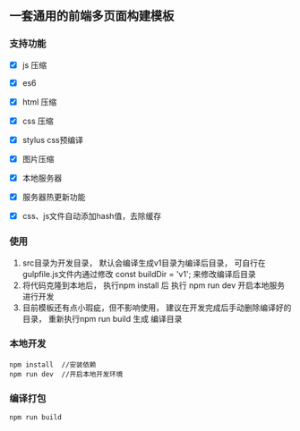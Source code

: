 ## 一套通用的前端多页面构建模板

### 支持功能

- [x] js 压缩
- [x] es6
- [x] html 压缩
- [x] css 压缩
- [x] stylus css预编译
- [x] 图片压缩
- [x] 本地服务器
- [x] 服务器热更新功能
- [x] css、js文件自动添加hash值，去除缓存


### 使用

1. src目录为开发目录， 默认会编译生成v1目录为编译后目录， 可自行在gulpfile.js文件内通过修改 const buildDir = 'v1'; 来修改编译后目录
2. 将代码克隆到本地后， 执行npm install 后 执行 npm run dev 开启本地服务进行开发
3. 目前模板还有点小瑕疵，但不影响使用， 建议在开发完成后手动删除编译好的目录， 重新执行npm run build 生成 编译目录

### 本地开发

```
npm install  //安装依赖
npm run dev  //开启本地开发环境
```

### 编译打包

```
npm run build
```